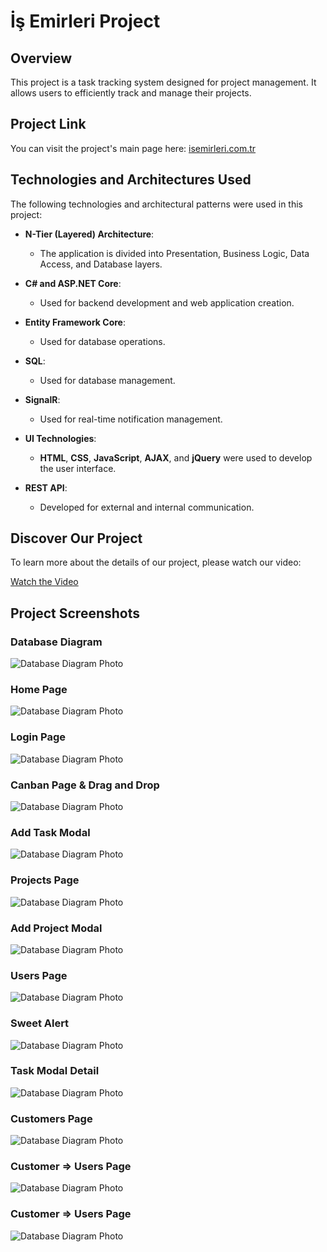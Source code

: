 # İş Emirleri Project
## Overview
This project is a task tracking system designed for project management. It allows users to efficiently track and manage their projects.

## Project Link
You can visit the project's main page here: [isemirleri.com.tr](https://isemirleri.com.tr)

## Technologies and Architectures Used

The following technologies and architectural patterns were used in this project:

- **N-Tier (Layered) Architecture**:
  - The application is divided into Presentation, Business Logic, Data Access, and Database layers.
  
- **C# and ASP.NET Core**:
  - Used for backend development and web application creation.
  
- **Entity Framework Core**:
  - Used for database operations.
  
- **SQL**:
  - Used for database management.
  
- **SignalR**:
  - Used for real-time notification management.
  
- **UI Technologies**:
  - **HTML**, **CSS**, **JavaScript**, **AJAX**, and **jQuery** were used to develop the user interface.
  
- **REST API**:
  - Developed for external and internal communication.

    
## Discover Our Project

To learn more about the details of our project, please watch our video:

[Watch the Video](https://www.loom.com/share/76542971ef1e46068bf593f80437376e)


## Project Screenshots

### Database Diagram
![Database Diagram Photo](./IsEmirleri.Web/wwwroot/assets/images/diagram.PNG)

### Home Page
![Database Diagram Photo](./IsEmirleri.Web/wwwroot/assets/images/Homepage.png)

### Login Page
![Database Diagram Photo](./IsEmirleri.Web/wwwroot/assets/images/Login.png)


### Canban Page & Drag and Drop
![Database Diagram Photo](./IsEmirleri.Web/wwwroot/assets/images/Canban.png)

### Add Task Modal
![Database Diagram Photo](./IsEmirleri.Web/wwwroot/assets/images/addtaskmodal.png)

### Projects Page
![Database Diagram Photo](./IsEmirleri.Web/wwwroot/assets/images/Project.png)

### Add Project Modal
![Database Diagram Photo](./IsEmirleri.Web/wwwroot/assets/images/addprojectmodal.png)

### Users Page
![Database Diagram Photo](./IsEmirleri.Web/wwwroot/assets/images/Users.png)

### Sweet Alert
![Database Diagram Photo](./IsEmirleri.Web/wwwroot/assets/images/modal1.png)

### Task Modal Detail
![Database Diagram Photo](./IsEmirleri.Web/wwwroot/assets/images/modal2.png)

### Customers Page
![Database Diagram Photo](./IsEmirleri.Web/wwwroot/assets/images/sirketler.png)

### Customer => Users Page
![Database Diagram Photo](./IsEmirleri.Web/wwwroot/assets/images/sirketleruser.png)

### Customer => Users Page
![Database Diagram Photo](./IsEmirleri.Web/wwwroot/assets/images/status.png)






